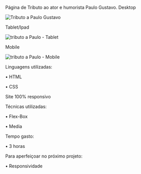 Página de Tributo ao ator e humorista Paulo Gustavo.
Desktop

![Tributo a Paulo Gustavo](https://user-images.githubusercontent.com/87503905/129123548-b7acc2c9-f36b-4a03-b31c-0ffa1b6eb9e0.png)


Tablet/Ipad

![tributo a Paulo - Tablet](https://user-images.githubusercontent.com/87503905/129123603-5c5d991d-d521-43f8-8696-24ac91f50153.png)


Mobile

![tributo a Paulo - Mobile](https://user-images.githubusercontent.com/87503905/129123634-a35a4b33-5eaa-4dab-b139-a01dca5ca20f.png)


Linguagens utilizadas:

• HTML

• CSS

Site 100% responsivo

Técnicas utilizadas:

• Flex-Box

• Media


Tempo gasto:

• 3 horas

Para aperfeiçoar no próximo projeto:


• Responsividade
